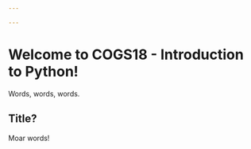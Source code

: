 ```yaml
---

---
```

#

# Welcome to COGS18 - Introduction to Python!

Words, words, words.

## Title?

Moar words!